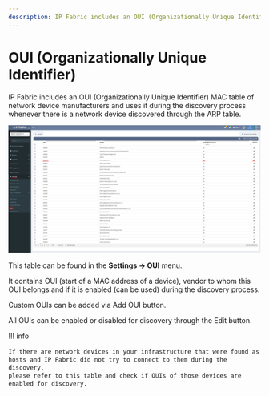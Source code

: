 ```yaml
---
description: IP Fabric includes an OUI (Organizationally Unique Identifier) MAC table of network device manufacturers and uses it during the discovery process whenever...
---
```


# OUI (Organizationally Unique Identifier)

IP Fabric includes an OUI (Organizationally Unique Identifier) MAC table
of network device manufacturers and uses it during the discovery process
whenever there is a network device discovered through the ARP table.

![OUI table](OUI.png)

This table can be found in the **Settings → OUI** menu.

It contains OUI (start of a MAC address of a device), vendor to whom
this OUI belongs and if it is enabled (can be used) during the discovery
process.

Custom OUIs can be added via Add OUI button.

All OUIs can be enabled or disabled for discovery through the Edit
button.

!!! info

    If there are network devices in your infrastructure that were found as
    hosts and IP Fabric did not try to connect to them during the discovery,
    please refer to this table and check if OUIs of those devices are
    enabled for discovery.
